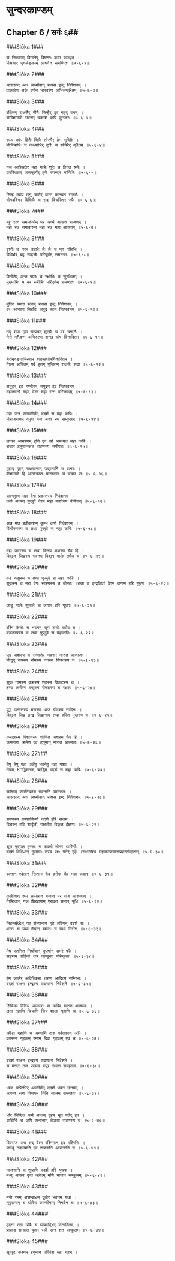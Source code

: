 सुन्दरकाण्डम्
===============================


## Chapter 6  / सर्गः ६##


###Slōka 1###


    स निकामम् विमानेषु विषण्णः काम रूपधृत् ।
    विचचार पुनर्लङ्काम् लाघवेन समन्वितः ॥५-६-१॥


###Slōka 2###


    आससाद अथ लक्ष्मीवान् राक्षस इन्द्र निवेशनम् ।
    प्राकारेण अर्क वर्णेन भास्वरेण अभिसम्व्Rतम् ॥५-६-२॥


###Slōka 3###


    रक्षितम् राक्षसैर् भीमैः सिम्हैर् इव महद् वनम् ।
    समीक्षमाणो भवनम् चकाशे कपि कुन्जरः ॥५-६-३॥


###Slōka 4###


    रूप्य कोप हितैः चित्रैः तोरणैर् हेम भूषितैः ।
    विचित्राभिः च कक्ष्याभिर् द्वारैः च रुचिरैर् व्Rतम् ॥५-६-४॥


###Slōka 5###


    गज आस्थितैर् महा मात्रैः शूरैः च विगत श्रमैः ।
    उपस्थितम् असम्हार्यैर् हयैः स्यन्दन यायिभिः ॥५-६-५॥


###Slōka 6###


    सिम्ह व्याघ्र तनु त्राणैर् दान्त कान्चन राजतैः ।
    घोषवद्भिर् विचित्रैः च सदा विचरितम् रथैः ॥५-६-६॥


###Slōka 7###


    बहु रत्न समाकीर्णम् पर अर्ध्य आसन भाजनम् ।
    महा रथ समावासम् महा रथ महा आसनम् ॥५-६-७॥


###Slōka 8###


    दृश्यैः च परम उदारैः तैः तैः च मृग पक्षिभिः ।
    विविधैर् बहु साहस्रैः परिपूर्णम् समन्ततः ॥५-६-८॥


###Slōka 9###


    विनीतैर् अन्त पालैः च रक्षोभिः च सुरक्षितम् ।
    मुख्याभिः च वर स्त्रीभिः परिपूर्णम् समन्ततः ॥५-६-९॥


###Slōka 10###


    मुदित प्रमदा रत्नम् राक्षस इन्द्र निवेशनम् ।
    वर आभरण निर्ह्रादैः समुद्र स्वन निह्स्वनम् ॥५-६-१०॥


###Slōka 11###


    तद् राज गुण सम्पन्नम् मुख्यैः च वर चन्दनैः ।
    भेरी म्Rदन्ग अभिरुतम् शन्ख घोष विनादितम् ॥५-६-११॥


###Slōka 12###


    भेरीमृदङ्गाभिरुतम् शङ्खघोषनिनादितम् ।
    नित्य अर्चितम् पर्व हुतम् पूजितम् राक्षसैः सदा ॥५-६-१२॥


###Slōka 13###


    समुद्रम् इव गम्भीरम् समुद्रम् इव निह्स्वनम् ।
    महात्मानो महद् वेश्म महा रत्न परिच्चदम् ॥५-६-१३॥


###Slōka 14###


    महा जन समाकीर्णम् ददर्श स महा कपिः ।
    विराजमानम् वपुषा गज अश्व रथ सम्कुलम् ॥५-६-१४॥


###Slōka 15###


    लन्का आभरणम् इति एव सो अमन्यत महा कपिः ।
    चचार हनुमाम्स्तत्र रावणस्य समीपतः ॥५-६-१५॥


###Slōka 16###


    गृहाद् गृहम् राक्षसानाम् उद्यानानि च वानरः ।
    वीक्षमाणो हि असम्त्रस्तः प्रासादामः च चचार सः ॥५-६-१६॥


###Slōka 17###


    अवप्लुत्य महा वेगः प्रहस्तस्य निवेशनम् ।
    ततो अन्यत् पुप्लुवे वेश्म महा पार्श्वस्य वीर्यवान् ॥५-६-१७॥


###Slōka 18###


    अथ मेघ प्रतीकाशम् कुम्भ कर्ण निवेशनम् ।
    विभीषणस्य च तथा पुप्लुवे स महा कपिः ॥५-६-१८॥


###Slōka 19###


    महा उदरस्य च तथा विरूप अक्षस्य चैव हि ।
    विद्युज् जिह्वस्य भवनम् विद्युन् मालेः तथैव च ॥५-६-१९॥


###Slōka 20###


    वज्र दम्ष्ट्रस्य च तथा पुप्लुवे स महा कपिः ।
    शुकस्य च महा वेगः सारणस्य च धीमतः ।तथा च इन्द्रजितो वेश्म जगाम हरि यूथपः ॥५-६-२०॥


###Slōka 21###


    जम्बु मालेः सुमालेः च जगाम हरि यूथपः ॥५-६-२१॥


###Slōka 22###


    रश्मि केतोः च भवनम् सूर्य शत्रोः तथैव च ।
    वज्रकायस्य च तथा पुप्लुवे स महाकपिः ॥५-६-२२॥


###Slōka 23###


    धूम्र अक्षस्य च सम्पातेर् भवनम् मारुत आत्मजः ।
    विद्युद् रूपस्य भीमस्य घनस्य विघनस्य च ॥५-६-२३॥


###Slōka 24###


    शुक नाभस्य वक्रस्य शठस्य विकटस्य च ।
    ह्रस्व कर्णस्य दम्ष्ट्रस्य रोमशस्य च रक्षसः ॥५-६-२४॥


###Slōka 25###


    युद्ध उन्मत्तस्य मत्तस्य ध्वज ग्रीवस्य नादिनः ।
    विद्युज् जिह्व इन्द्र जिह्वानाम् तथा हस्ति मुखस्य च ॥५-६-२५॥


###Slōka 26###


    करालस्य पिशाचस्य शोणित अक्षस्य चैव हि ।
    क्रममाणः क्रमेण एव हनूमान् मारुत आत्मजः ॥५-६-२६॥


###Slōka 27###


    तेषु तेषु महा अर्हेषु भवनेषु महा यशाः ।
    तेषाम् R^द्धिमताम् ऋद्धिम् ददर्श स महा कपिः ॥५-६-२७॥


###Slōka 28###


    सर्वेषाम् समतिक्रम्य भवनानि समन्ततः ।
    आससाद अथ लक्ष्मीवान् राक्षस इन्द्र निवेशनम् ॥५-६-२८॥


###Slōka 29###


    रावणस्य उपशायिन्यो ददर्श हरि सत्तमः ।
    विचरन् हरि शार्दूलो राक्षसीर् विकृत ईक्षणाः ॥५-६-२९॥


###Slōka 30###


    शूल मुद्गल हस्ताः च शक्तो तोमर धारिणीः ।
    ददर्श विविधान् गुल्मामः तस्य रक्षः पतेर् गृहे ।राक्षसांश्च महाकायान्नानाप्रहरणोद्यतान् ॥५-६-३०॥


###Slōka 31###


    रक्तान् श्वेतान् सितामः चैव हरीमः चैव महा जवान् ॥५-६-३१॥


###Slōka 32###


    कुलीनान् रूप सम्पन्नान् गजान् पर गज आरुजान् ।
    निष्ठितान् गज शिखायाम् ऐरावत समान् युधि ॥५-६-३२॥


###Slōka 33###


    निहन्त्RRन् पर सैन्यानाम् गृहे तस्मिन् ददर्श सः ।
    क्षरतः च यथा मेघान् स्रवतः च यथा गिरीन् ॥५-६-३३॥


###Slōka 34###


    मेघ स्तनित निर्घोषान् दुर्धर्षान् समरे परैः ।
    सहस्रम् वाहिनीः तत्र जाम्बूनद परिष्कृताः ॥५-६-३४॥


###Slōka 35###


    हेम जालैर् अविच्चिन्नाः तरुण आदित्य सम्निभाः ।
    ददर्श राक्षस इन्द्रस्य रावणस्य निवेशने ॥५-६-३५॥


###Slōka 36###


    शिबिका विविध आकाराः स कपिर् मारुत आत्मजः ।
    लता गृहाणि चित्राणि चित्र शाला गृहाणि च ॥५-६-३६॥


###Slōka 37###


    क्रीडा गृहाणि च अन्यानि दारु पर्वतकान् अपि ।
    कामस्य गृहकम् रम्यम् दिवा गृहकम् एव च ॥५-६-३७॥


###Slōka 38###


    ददर्श राक्षस इन्द्रस्य रावणस्य निवेशने ।
    स मन्दर तल प्रख्यम् मयूर स्थान सम्कुलम् ॥५-६-३८॥


###Slōka 39###


    ध्वज यष्टिभिर् आकीर्णम् ददर्श भवन उत्तमम् ।
    अनन्त रत्न निचयम् निधि जालम् समन्ततः ॥५-६-३९॥


###Slōka 40###


    धीर निष्ठित कर्म अन्तम् गृहम् भूत पतेर् इव ।
    अर्चिर्भिः च अपि रत्नानाम् तेजसा रावणस्य च ॥५-६-४०॥


###Slōka 41###


    विरराज अथ तद् वेश्म रश्मिमान् इव रश्मिभिः ।
    जाम्बू नदमयानि एव शयनानि आसनानि च ॥५-६-४१॥


###Slōka 42###


    भाजनानि च शुभ्राणि ददर्श हरि यूथपः ।
    मध्व् आसव कृत क्लेदम् मणि भाजन सम्कुलम् ॥५-६-४२॥


###Slōka 43###


    मनो रमम् असम्बाधम् कुबेर भवनम् यथा ।
    नूपुराणाम् च घोषेण कान्चीनाम् निनदेन च ॥५-६-४३॥


###Slōka 44###


    मृदन्ग तल घोषैः च घोषवद्भिर् विनादितम् ।
    प्रासाद सम्घात युतम् स्त्री रत्न शत सम्कुलम् ॥५-६-४४॥


###Slōka 45###


    सुव्यूढ कक्ष्यम् हनुमान् प्रविवेश महा गृहम् ।
    


